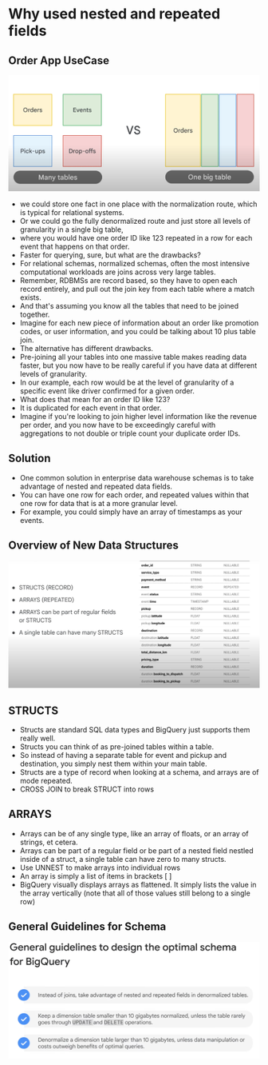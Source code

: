 # Why used nested and repeated fields

## Order App UseCase

![Alt text](./order-use-case.png)

- we could store one fact in one place with the normalization route, which is typical for relational systems.
- Or we could go the fully denormalized route and just store all levels of granularity in a single big table,
- where you would have one order ID like 123 repeated in a row for each event that happens on that order.
- Faster for querying, sure, but what are the drawbacks?
- For relational schemas, normalized schemas, often the most intensive computational workloads are joins across very large tables.
- Remember, RDBMSs are record based, so they have to open each record entirely, and pull out the join key from each table where a match exists.
- And that's assuming you know all the tables that need to be joined together.
- Imagine for each new piece of information about an order like promotion codes, or user information, and you could be talking about 10 plus table join.
- The alternative has different drawbacks.
- Pre-joining all your tables into one massive table makes reading data faster, but you now have to be really careful if you have data at different levels of granularity.
- In our example, each row would be at the level of granularity of a specific event like driver confirmed for a given order.
- What does that mean for an order ID like 123?
- It is duplicated for each event in that order.
- Imagine if you're looking to join higher level information like the revenue per order, and you now have to be exceedingly careful with aggregations to not double or triple count your duplicate order IDs.

## Solution

- One common solution in enterprise data warehouse schemas is to take advantage of nested and repeated data fields.
- You can have one row for each order, and repeated values within that one row for data that is at a more granular level.
- For example, you could simply have an array of timestamps as your events.

## Overview of New Data Structures

![Alt text](./overview-struct-array.png)

## STRUCTS

- Structs are standard SQL data types and BigQuery just supports them really well.
- Structs you can think of as pre-joined tables within a table.
- So instead of having a separate table for event and pickup and destination, you simply nest them within your main table.
- Structs are a type of record when looking at a schema, and arrays are of mode repeated.
- CROSS JOIN to break STRUCT into rows

## ARRAYS

- Arrays can be of any single type, like an array of floats, or an array of strings, et cetera.
- Arrays can be part of a regular field or be part of a nested field nestled inside of a struct, a single table can have zero to many structs.
- Use UNNEST to make arrays into individual rows
- An array is simply a list of items in brackets [ ]
- BigQuery visually displays arrays as flattened. It simply lists the value in the array vertically (note that all of those values still belong to a single row)

## General Guidelines for Schema

![Alt text](./guidelines-optimal-schemna.png)
